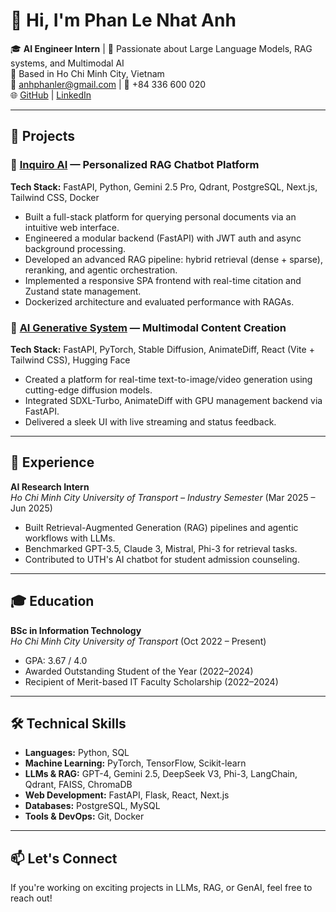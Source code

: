 # 👋 Hi, I'm Phan Le Nhat Anh

🎓 **AI Engineer Intern** | 🧠 Passionate about Large Language Models, RAG systems, and Multimodal AI  
📍 Based in Ho Chi Minh City, Vietnam  
📧 anhphanler@gmail.com | 📱 +84 336 600 020  
🌐 [GitHub](https://github.com/phanlerda) | [LinkedIn](https://www.linkedin.com/in/phanlerda)

---

## 🚀 Projects

### 🔹 [Inquiro AI](https://github.com/phanlerda/inquiro-ai) — Personalized RAG Chatbot Platform  
**Tech Stack:** FastAPI, Python, Gemini 2.5 Pro, Qdrant, PostgreSQL, Next.js, Tailwind CSS, Docker  
- Built a full-stack platform for querying personal documents via an intuitive web interface.  
- Engineered a modular backend (FastAPI) with JWT auth and async background processing.  
- Developed an advanced RAG pipeline: hybrid retrieval (dense + sparse), reranking, and agentic orchestration.  
- Implemented a responsive SPA frontend with real-time citation and Zustand state management.  
- Dockerized architecture and evaluated performance with RAGAs.

### 🔹 [AI Generative System](https://github.com/phanlerda/3-gen-ai) — Multimodal Content Creation  
**Tech Stack:** FastAPI, PyTorch, Stable Diffusion, AnimateDiff, React (Vite + Tailwind CSS), Hugging Face  
- Created a platform for real-time text-to-image/video generation using cutting-edge diffusion models.  
- Integrated SDXL-Turbo, AnimateDiff with GPU management backend via FastAPI.  
- Delivered a sleek UI with live streaming and status feedback.

---

## 🧠 Experience

**AI Research Intern**  
*Ho Chi Minh City University of Transport – Industry Semester* (Mar 2025 – Jun 2025)  
- Built Retrieval-Augmented Generation (RAG) pipelines and agentic workflows with LLMs.  
- Benchmarked GPT-3.5, Claude 3, Mistral, Phi-3 for retrieval tasks.  
- Contributed to UTH's AI chatbot for student admission counseling.

---

## 🎓 Education

**BSc in Information Technology**  
*Ho Chi Minh City University of Transport* (Oct 2022 – Present)  
- GPA: 3.67 / 4.0  
- Awarded Outstanding Student of the Year (2022–2024)  
- Recipient of Merit-based IT Faculty Scholarship (2022–2024)

---

## 🛠 Technical Skills

- **Languages:** Python, SQL  
- **Machine Learning:** PyTorch, TensorFlow, Scikit-learn  
- **LLMs & RAG:** GPT-4, Gemini 2.5, DeepSeek V3, Phi-3, LangChain, Qdrant, FAISS, ChromaDB  
- **Web Development:** FastAPI, Flask, React, Next.js  
- **Databases:** PostgreSQL, MySQL  
- **Tools & DevOps:** Git, Docker  

---

## 📫 Let's Connect  
If you're working on exciting projects in LLMs, RAG, or GenAI, feel free to reach out!


